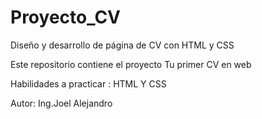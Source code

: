 # Proyecto_CV

Diseño y desarrollo de página de CV con HTML y CSS 

Este repositorio contiene el proyecto Tu primer CV en web

Habilidades a practicar : HTML Y CSS

Autor: Ing.Joel Alejandro 
